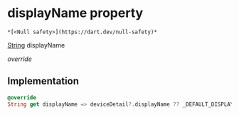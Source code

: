 


# displayName property




    *[<Null safety>](https://dart.dev/null-safety)*




[String](https://api.flutter.dev/flutter/dart-core/String-class.html) displayName
  
_override_






## Implementation

```dart
@override
String get displayName => deviceDetail?.displayName ?? _DEFAULT_DISPLAY_NAME;
```









